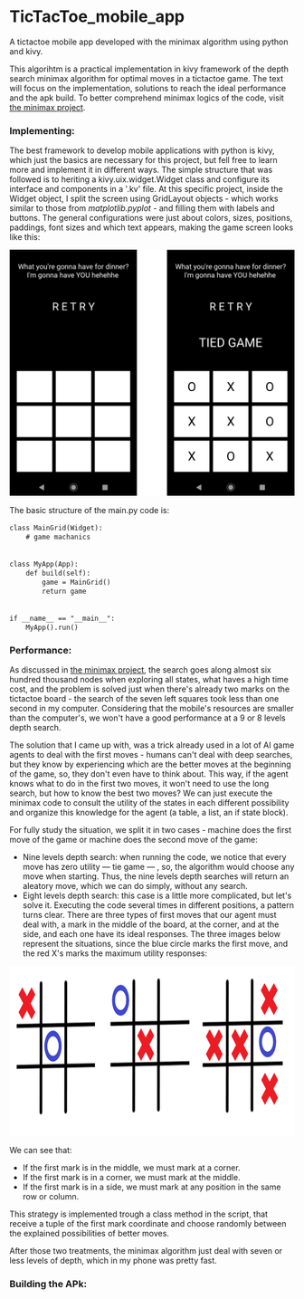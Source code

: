 # TicTacToe_mobile_app
A tictactoe mobile app developed with the minimax algorithm using python and kivy.

This algorihtm is a practical implementation in kivy framework of the depth search minimax algorithm for optimal moves in a tictactoe game. The text will focus on the implementation, solutions to reach the ideal performance and the apk build. To better comprehend minimax logics of the code, visit [the minimax project](https://github.com/RodrigoMarquesP/TicTacToe_minimax_depth_search).


### Implementing:
The best framework to develop mobile applications with python is kivy, which just the basics are necessary for this project, but fell free to learn more and implement it in different ways. 
The simple structure that was followed is to heriting a kivy.uix.widget.Widget class and configure its interface and components in a '.kv' file. At this specific project, inside the Widget object, I split the screen using GridLayout objects - which works similar to those from *matplotlib.pyplot* - and filling them with labels and buttons. The general configurations were just about colors, sizes, positions, paddings, font sizes and which text appears, making the game screen looks like this:
  

<p align="center">
  <img src="images/game_screen.jpg" width="700">
</p>

  
The basic structure of the main.py code is:

````
class MainGrid(Widget):
    # game machanics


class MyApp(App):
    def build(self):
        game = MainGrid()
        return game


if __name__ == "__main__":
    MyApp().run()
````


### Performance:

As discussed in [the minimax project](https://github.com/RodrigoMarquesP/TicTacToe_minimax_depth_search), the search goes along almost six hundred thousand nodes when exploring all states, what haves a high time cost, and the problem is solved just when there's already two marks on the tictactoe board - the search of the seven left squares took less than one second in my computer. Considering that the mobile's resources are smaller than the computer's, we won't have a good performance at a 9 or 8 levels depth search. 

The solution that I came up with, was a trick already used in a lot of AI game agents to deal with the first moves - humans can't deal with deep searches, but they know by experiencing which are the better moves at the beginning of the game, so, they don't even have to think about. This way, if the agent knows what to do in the first two moves, it won't need to use the long search, but how to know the best two moves? We can just execute the minimax code to consult the utility of the states in each different possibility and organize this knowledge for the agent (a table, a list, an if state block).

For fully study the situation, we split it in two cases - machine does the first move of the game or machine does the second move of the game: 
* Nine levels depth search: when running the code, we notice that every move has zero utility — tie game — , so, the algorithm would choose any move when starting. Thus, the nine levels depth searches will return an aleatory move, which we can do simply, without any search.
* Eight levels depth search: this case is a little more complicated, but let's solve it. Executing the code several times in different positions, a pattern turns clear. There are three types of first moves that our agent must deal with, a mark in the middle of the board, at the corner, and at the side, and each one have its ideal responses. The three images below represent the situations, since the blue circle marks the first move, and the red X's marks the maximum utility responses:


<p align="center">
  <img src="images/better_second_moves.png" height="300">
</p>

We can see that:
* If the first mark is in the middle, we must mark at a corner.
* If the first mark is in a corner, we must mark at the middle.
* If the first mark is in a side, we must mark at any position in the same row or column.

This strategy is implemented trough a class method in the script, that receive a tuple of the first mark coordinate and choose randomly between the explained possibilities of better moves.  

After those two treatments, the minimax algorithm just deal with seven or less levels of depth, which in my phone was pretty fast.

### Building the APk:












